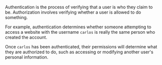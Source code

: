 Authentication is the process of verifying that a user is who they claim to be. Authorization involves verifying whether a user is allowed to do something.

For example, authentication determines whether someone attempting to access a website with the username `carlos` is really the same person who created the account.

Once `carlos` has been authenticated, their permissions will determine what they are authorized to do, such as accessing or modifying another user's personal information.